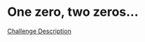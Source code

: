 One zero, two zeros...
======================

[Challenge Description](https://www.codeeval.com/open_challenges/217)